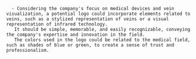       - Considering the company's focus on medical devices and vein visualization, a potential logo could incorporate elements related to veins, such as a stylized representation of veins or a visual representation of infrared technology.
       It should be simple, memorable, and easily recognizable, conveying the company's expertise and innovation in the field.
       The colors used in the logo could be related to the medical field, such as shades of blue or green, to create a sense of trust and professionalism.



